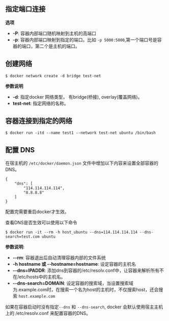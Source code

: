 ## 指定端口连接

**选项**
* **-P**: 容器内部端口随机映射到主机的高端口
* **-p**: 容器内部端口映射到指定的端口。比如 `-p 5000:5000`,第一个端口号是容器的端口，第二个是主机的端口。

## 创建网络

```
$ docker network create -d bridge test-net
```

**参数说明**
* **-d**: 指定docker 网络类型， 有bridge(桥接), overlay(覆盖网络)。
* **test-net**: 指定网络的名称。

## 容器连接到指定的网络

```
$ docker run -itd --name test1 --network test-net ubuntu /bin/bash
```
## 配置 DNS

在宿主机的 `/etc/docker/daemon.json` 文件中增加以下内容来设置全部容器的DNS。
```
{
    "dns": [
        "114.114.114.114",
        "8.8.8.8"
    ]
}
```

配置完需要重启docker才生效。

查看DNS是否生效可以使用以下命令
```
$ docker run -it --rm -h host_ubuntu --dns=114.114.114.114 --dns-search=test.com ubuntu
```
**参数说明**:
* **--rm**: 容器退出后自动清理容器内部的文件系统
* **-h hostname 或 --hostname=hostname**: 设定容器的主机名
* **--dns=IPADDR**: 添加dns到容器的/etc/resolv.conf中，让容器来解析所有不在/etc/hosts中的主机名。
* **--dns-search=DOMAIN**: 设定容器的搜索域，当设置搜索域为.example.com时，在搜索一个名为host的主机时，不仅搜索host，还会搜索 `host.example.com`

如果在容器启动时没有指定`--dns` 和 `--dns-search`, docker 会默认使用宿主主机上的 /etc/resolv.conf 来配置容器的DNS。